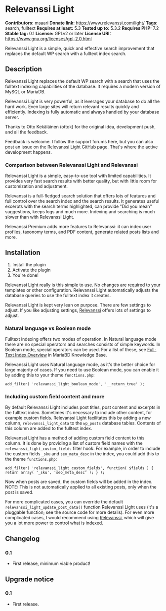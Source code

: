 # Relevanssi Light
**Contributors:** msaari
**Donate link:** https://www.relevanssi.com/light/
**Tags:** search, fulltext
**Requires at least:** 5.3
**Tested up to:** 5.3.2
**Requires PHP:** 7.2
**Stable tag:** 0.1
**License:** GPLv2 or later
**License URI:** https://www.gnu.org/licenses/gpl-2.0.html

Relevanssi Light is a simple, quick and effective search improvement that replaces the default WP search with a fulltext index search.


## Description

Relevanssi Light replaces the default WP search with a search that uses the fulltext indexing capabilities of the database. It requires a modern version of MySQL or MariaDB.

Relevanssi Light is very powerful, as it leverages your database to do all the hard work. Even large sites will return relevant results quickly and efficiently. Indexing is fully automatic and always handled by your database server.

Thanks to Otto Kekäläinen (ottok) for the original idea, development push, and all the feedback.

Feedback is welcome. I follow the support forums here, but you can also post an issue on [the Relevanssi Light GitHub page](https://github.com/msaari/relevanssi-light). That's where the active development happens.


### Comparison between Relevanssi Light and Relevanssi

Relevanssi Light is a simple, easy-to-use tool with limited capabilities. It provides very fast search results with better quality, but with little room for customization and adjustment.

Relevanssi is a full-fledged search solution that offers lots of features and full control over the search index and the search results. It generates useful excerpts with the search terms highlighted, can provide "Did you mean" suggestions, keeps logs and much more. Indexing and searching is much slower than with Relevanssi Light.

Relevanssi Premium adds more features to Relevanssi: it can index user profiles, taxonomy terms, and PDF content, generate related posts lists and more.


## Installation

1. Install the plugin
1. Activate the plugin
1. You're done!

Relevanssi Light really is this simple to use. No changes are required to your templates or other configuration. Relevanssi Light automatically adjusts the database queries to use the fulltext index it creates.

Relevanssi Light is kept very lean on purpose. There are few settings to adjust. If you like adjusting settings, [Relevanssi](https://wordpress.org/plugins/relevanssi/) offers lots of settings to adjust.


### Natural language vs Boolean mode

Fulltext indexing offers two modes of operation. In Natural language mode there are no special operators and searches consists of simple keywords. In Boolean mode, special operators can be used. For a list of these, see [Full-Text Index Overview](https://mariadb.com/kb/en/full-text-index-overview/) in MariaBD Knowledge Base.

Relevanssi Light uses Natural language mode, as it's the better choice for large majority of cases. If you need to use Boolean mode, you can enable it by adding this to your theme `functions.php`:

```
add_filter( 'relevanssi_light_boolean_mode', '__return_true' );
```


### Including custom field content and more

By default Relevanssi Light includes post titles, post content and excerpts in the fulltext index. Sometimes it's necessary to include other content, for example custom fields. Relevanssi Light facilitates this by adding a new column, `relevanssi_light_data` to the `wp_posts` database tables. Contents of this column are added to the fulltext index.

Relevanssi Light has a method of adding custom field content to this column. It is done by providing a list of custom field names with the `relevanssi_light_custom_fields` filter hook. For example, in order to include the custom fields `_sku` and `seo_meta_desc` in the index, you could add this to the theme `functions.php`:

```
add_filter( 'relevanssi_light_custom_fields', function( $fields ) { return array( '_sku', 'seo_meta_desc' ); } );
```

Now when posts are saved, the custom fields will be added in the index. NOTE: This is not automatically applied to all existing posts, only when the post is saved.

For more complicated cases, you can override the default `relevanssi_light_update_post_data()` function Relevanssi Light uses (it's a pluggable function; see the source code for more details). For even more complicated cases, I would recommend using [Relevanssi](https://wordpress.org/plugins/relevanssi/), which will give you a lot more power to control what is indexed.


## Changelog

### 0.1
* First release, minimum viable product!


## Upgrade notice

### 0.1
* First release.
